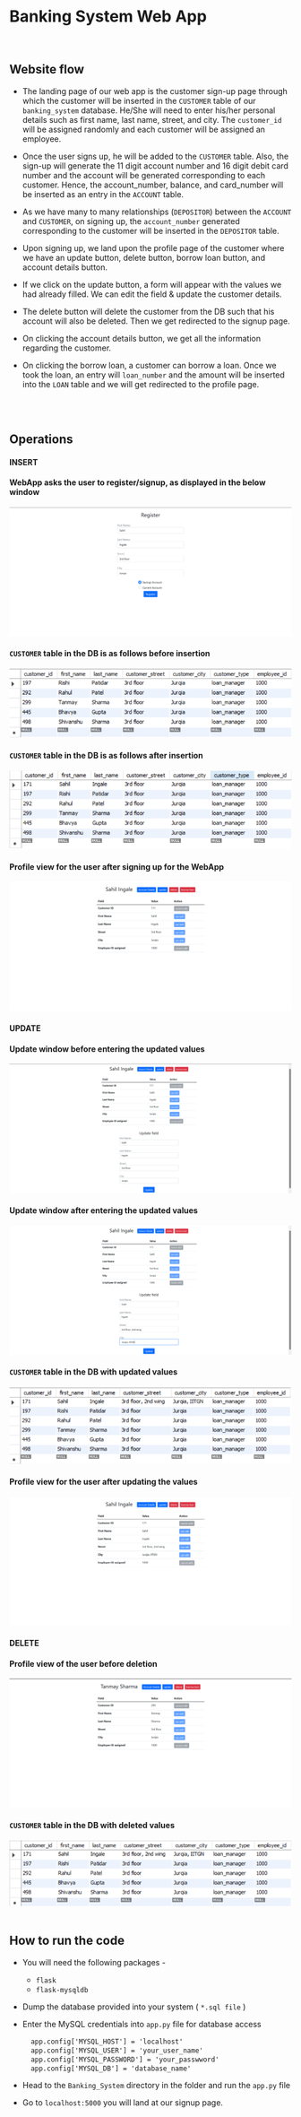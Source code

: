 # Banking System Web App 

<br>

## Website flow

- The landing page of our web app is the customer sign-up page through which the customer will be inserted in the `CUSTOMER` table of our `banking_system` database. He/She will need to enter his/her personal details such as first name, last name, street, and city. The `customer_id` will be assigned randomly and each customer will be assigned an employee.

- Once the user signs up, he will be added to the `CUSTOMER` table. Also, the sign-up will generate the 11 digit account number and 16 digit debit card number and the account will be generated corresponding to each customer. Hence, the account_number, balance, and card_number will be inserted as an entry in the `ACCOUNT` table.

- As we have many to many relationships (`DEPOSITOR`) between the `ACCOUNT` and `CUSTOMER`, on signing up, the `account_number` generated corresponding to the customer will be inserted in the `DEPOSITOR` table.

- Upon signing up, we land upon the profile page of the customer where we have an update button, delete button, borrow loan button, and account details button.

- If we click on the update button, a form will appear with the values we had already filled. We can edit the field & update the customer details. 

- The delete button will delete the customer from the DB such that his account will also be deleted. Then we get redirected to the signup page.

- On clicking the account details button, we get all the information regarding the customer.

- On clicking the borrow loan, a customer can borrow a loan. Once we took the loan, an entry will `loan_number` and the amount will be inserted into the `LOAN` table and we will get redirected to the profile page.

<br>

<br>

## Operations

#### **INSERT**

#### WebApp asks the user to register/signup, as displayed in the below window

<img src="working-screenshots\insert-form.png">

<br>

#### `CUSTOMER` table in the DB is as follows before insertion

<img src="working-screenshots\before-insert.png">

<br>

#### `CUSTOMER` table in the DB is as follows after insertion

<img src="working-screenshots\after-insert.png">

<br>

#### Profile view for the user after signing up for the WebApp

<img src="working-screenshots\after-insert-view.png">

<br>

#### **UPDATE**

#### Update window before entering the updated values

<img src="working-screenshots\update-form.png">

<br>

#### Update window after entering the updated values

<img src="working-screenshots\update-form-entry.png">

<br>

#### `CUSTOMER` table in the DB with updated values

<img src="working-screenshots\updated-db.png">

<br>

#### Profile view for the user after updating the values

<img src="working-screenshots\updated.png">

<br>

#### **DELETE**

#### Profile view of the user before deletion

<img src="working-screenshots\before-delete.png">

<br>

#### `CUSTOMER` table in the DB with deleted values

<img src="working-screenshots\after-delete.png">

<br>

<br>

## How to run the code

- You will need the following packages -
    - `flask`
    - `flask-mysqldb`

- Dump the database provided into your system ( `*.sql file` )

- Enter the MySQL credentials into `app.py` file for database access

        app.config['MYSQL_HOST'] = 'localhost'
        app.config['MYSQL_USER'] = 'your_user_name'
        app.config['MYSQL_PASSWORD'] = 'your_passwword'
        app.config['MYSQL_DB'] = 'database_name'

- Head to the `Banking_System` directory in the folder and run the `app.py` file

- Go to `localhost:5000` you will land at our signup page.
